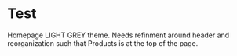 # Test

Homepage LIGHT GREY theme. Needs refinment around header and reorganization such that Products is at the top of the page. 
